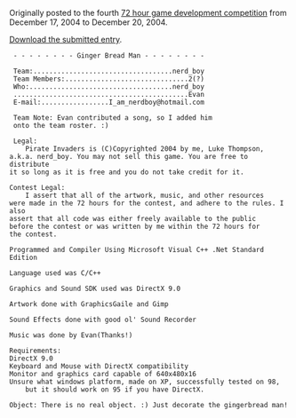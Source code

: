 Originally posted to the fourth [72 hour game development competition](https://github.com/featherless/72hourgdc)
from December 17, 2004 to December 20, 2004.

[Download the submitted entry](https://github.com/72hourgdc-2004-december/GingerBreadMan/archive/submission.zip).

     - - - - - - - - Ginger Bread Man - - - - - - - -
     
     Team:...................................nerd_boy
     Team Members:...............................2(?)
     Who:....................................nerd_boy
     ............................................Evan
     E-mail:.................I_am_nerdboy@hotmail.com

     Team Note: Evan contributed a song, so I added him
     onto the team roster. :)
     
     Legal:
    	Pirate Invaders is (C)Copyrighted 2004 by me, Luke Thompson,
    a.k.a. nerd_boy. You may not sell this game. You are free to distribute
    it so long as it is free and you do not take credit for it.

    Contest Legal:
    	I assert that all of the artwork, music, and other resources 
    were made in the 72 hours for the contest, and adhere to the rules. I also
    assert that all code was either freely available to the public 
    before the contest or was written by me within the 72 hours for 
    the contest.

    Programmed and Compiler Using Microsoft Visual C++ .Net Standard Edition

    Language used was C/C++

    Graphics and Sound SDK used was DirectX 9.0

    Artwork done with GraphicsGaile and Gimp

    Sound Effects done with good ol' Sound Recorder

    Music was done by Evan(Thanks!)

    Requirements:
    DirectX 9.0
    Keyboard and Mouse with DirectX compatibility
    Monitor and graphics card capable of 640x480x16
    Unsure what windows platform, made on XP, successfully tested on 98,
    	but it should work on 95 if you have DirectX.
    	
    Object: There is no real object. :) Just decorate the gingerbread man!